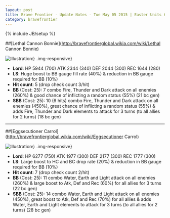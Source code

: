 ```yaml
---
layout: post
title: Brave Frontier - Update Notes - Tue May 05 2015 | Easter Units 6*
category: bravefrontier
---
```


{% include JB/setup %}

##[Lethal Cannon Bonnie](http://bravefrontierglobal.wikia.com/wiki/Lethal Cannon Bonnie)

![Illustration](//i.imgur.com/kNSt9vE.png){: .img-responsive}

* **Lord**: HP 5944 (700) ATK 2344 (340) DEF 2044 (300) REC 1644 (280)
* **LS**: Huge boost to BB gauge fill rate (40%) & reduction in BB gauge required for BB (10%)
* **Hit count**: 5 (drop check count 3/hit)
* **BB** (Cost: 25): 7 combo Fire, Thunder and Dark attack on all enemies (260%) & good chance of inflicting a random status (55%) (21 bc gen)
* **SBB** (Cost: 25): 10 (6 hits) combo Fire, Thunder and Dark attack on all enemies (450%), great chance of inflicting a random status  (55%) & adds Fire, Thunder and Dark elements to attack for 3 turns (to all allies for 2 turns) (18 bc gen)

----

##[Eggsecutioner Carrol](http://bravefrontierglobal.wikia.com/wiki/Eggsecutioner Carrol)

![Illustration](//i.imgur.com/1uyzelY.png){: .img-responsive}

* **Lord**: HP 6277 (750) ATK 1977 (300) DEF 2177 (300) REC 1777 (300)
* **LS**: Large boost to HC and BC drop rate (20%) & reduction in BB gauge required for BB (10%)
* **Hit count**: 7 (drop check count 2/hit)
* **BB** (Cost: 25): 11 combo Water, Earth and Light attack on all enemies (260%) & large boost to  Atk, Def and Rec (60%) for all allies for 3 turns (22 bc gen)
* **SBB** (Cost: 25): 14 combo Water, Earth and Light attack on all enemies (450%), great boost to  Atk, Def and Rec (70%) for all allies & adds Water, Earth and Light elements to attack for 3 turns (to all allies for 2 turns) (28 bc gen)